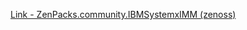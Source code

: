 [Link - ZenPacks.community.IBMSystemxIMM (zenoss)](https://github.com/zenoss/ZenPacks.community.IBMSystemxIMM)
